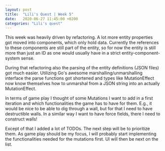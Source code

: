```yaml
---
layout: post
title:  "Lili's Quest | Week 5"
date:   2020-06-27 11:45:00 +0200
categories: "Lili's quest"
---
```

This week was heavily driven by refactoring. A lot more entity properties got moved into components, which only hold data. Currently the references to these components are still part of the entity, so for now the entity is still more than just an ID as one would usually have in a strict entity-component-system sense.

During that refactoring also the parsing of the entity definitions (JSON files) got much easier. Utilizing Go's awesome marshalling/unmarshalling interface the parse functions got shortened and types like MutationEffect now know themselves how to unmarshal from a JSON string into an actually MutationEffect.

In terms of game play I thought of some Mutations I want to add in a first iteration and which functionalities the game has to have for them. E.g., it would be nice to be able to dig through a wall, but for that I need to have destructible walls. In a similar way I want to have force fields, there I need to construct walls! 

Except of that I added a lot of TODOs. The next step will be to prioritize them. As game play should be my focus, I will probably start implementing the functionalities needed for the mutations first. UI will then be next on the list.